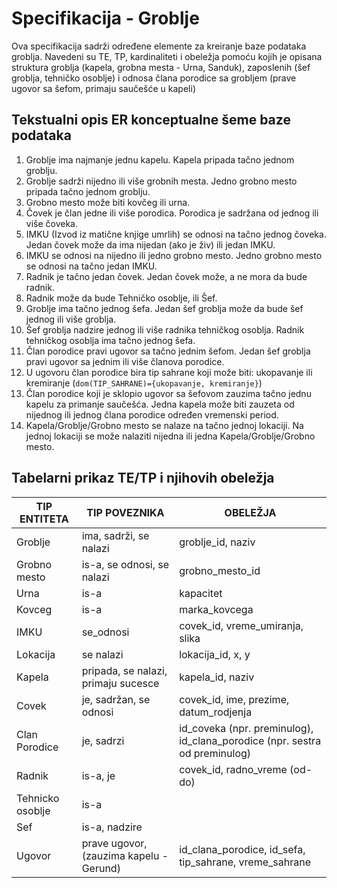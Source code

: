# Specifikacija - Groblje

Ova specifikacija sadrži određene elemente za kreiranje baze podataka
groblja. Navedeni su TE, TP, kardinaliteti i obeležja pomoću kojih je opisana struktura groblja (kapela, grobna mesta - Urna, Sanduk), zaposlenih (šef groblja, tehničko osoblje) i odnosa člana porodice sa grobljem (prave ugovor sa šefom, primaju saučešće u kapeli)

## Tekstualni opis ER konceptualne šeme baze podataka

1. Groblje ima najmanje jednu kapelu. Kapela pripada tačno jednom groblju.
1. Groblje sadrži nijedno ili više grobnih mesta. Jedno grobno mesto pripada tačno jednom groblju.
1. Grobno mesto može biti kovčeg ili urna.
1. Čovek je član jedne ili više porodica. Porodica je sadržana od jednog ili više čoveka.
1. IMKU (Izvod iz matične knjige umrlih) se odnosi na tačno jednog čoveka. Jedan čovek može da ima nijedan (ako je živ) ili jedan IMKU.
1. IMKU se odnosi na nijedno ili jedno grobno mesto. Jedno grobno mesto se odnosi na tačno jedan IMKU.
1. Radnik je tačno jedan čovek. Jedan čovek može, a ne mora da bude radnik.
1. Radnik može da bude Tehničko osoblje, ili Šef.
1. Groblje ima tačno jednog šefa. Jedan šef groblja može da bude šef jednog ili više groblja.
1. Šef groblja nadzire jednog ili više radnika tehničkog osoblja. Radnik tehničkog osoblja ima tačno jednog šefa.
1. Član porodice pravi ugovor sa tačno jednim šefom. Jedan šef groblja pravi ugovor sa jednim ili više članova porodice.
1. U ugovoru član porodice bira tip sahrane koji može biti: ukopavanje ili kremiranje (`dom(TIP_SAHRANE)={ukopavanje, kremiranje}`)
1. Član porodice koji je sklopio ugovor sa šefovom zauzima tačno jednu kapelu za primanje saučešća. Jedna kapela može biti zauzeta od nijednog ili jednog člana porodice određen vremenski period.
1. Kapela/Groblje/Grobno mesto se nalaze na tačno jednoj lokaciji. Na jednoj lokaciji se može nalaziti nijedna ili jedna Kapela/Groblje/Grobno mesto.

## Tabelarni prikaz TE/TP i njihovih obeležja

| TIP ENTITETA | TIP POVEZNIKA | OBELEŽJA |
| --- | --- | --- |
| Groblje | ima, sadrži, se nalazi | groblje_id, naziv |
| Grobno mesto | is-a, se odnosi, se nalazi | grobno_mesto_id |
| Urna | is-a | kapacitet |
| Kovceg | is-a | marka_kovcega |
| IMKU |  se_odnosi | covek_id, vreme_umiranja, slika |
| Lokacija | se nalazi | lokacija_id, x, y |
| Kapela | pripada, se nalazi, primaju sucesce | kapela_id, naziv |
| Covek |  je, sadržan, se odnosi | covek_id, ime, prezime, datum_rodjenja |
| Clan Porodice | je, sadrzi | id_coveka (npr. preminulog), id_clana_porodice (npr. sestra od preminulog) |   
| Radnik | is-a, je | covek_id, radno_vreme (od-do) |
| Tehnicko osoblje | is-a | |
| Sef | is-a, nadzire | |
| Ugovor | prave ugovor, (zauzima kapelu - Gerund) | id_clana_porodice, id_sefa, tip_sahrane, vreme_sahrane |
